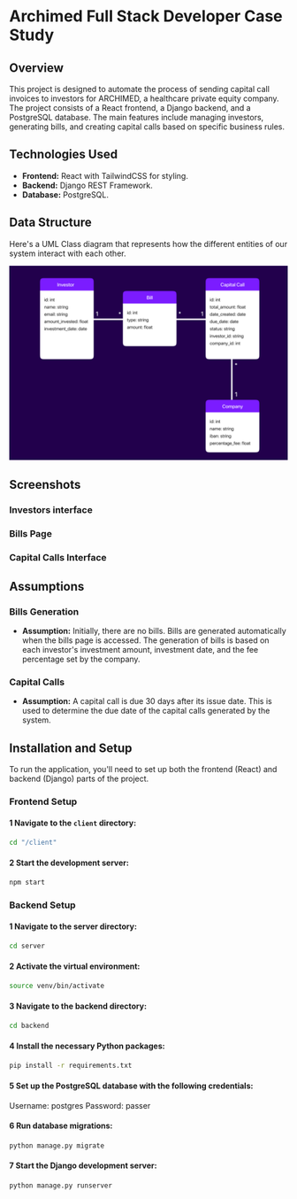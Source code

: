 # Archimed Full Stack Developer Case Study

## Overview

This project is designed to automate the process of sending capital call invoices to investors for ARCHIMED, a healthcare private equity company. The project consists of a React frontend, a Django backend, and a PostgreSQL database. The main features include managing investors, generating bills, and creating capital calls based on specific business rules.

## Technologies Used

- **Frontend:** React with TailwindCSS for styling.
- **Backend:** Django REST Framework.
- **Database:** PostgreSQL.

## Data Structure

Here's a UML Class diagram that represents how the different entities of our system interact with each other.

![UML Class Diagram](UML_diag.jpg)

## Screenshots

### Investors interface

### Bills Page

### Capital Calls Interface

## Assumptions

### Bills Generation

- **Assumption:** Initially, there are no bills. Bills are generated automatically when the bills page is accessed. The generation of bills is based on each investor's investment amount, investment date, and the fee percentage set by the company.

### Capital Calls

- **Assumption:** A capital call is due 30 days after its issue date. This is used to determine the due date of the capital calls generated by the system.

## Installation and Setup

To run the application, you'll need to set up both the frontend (React) and backend (Django) parts of the project.

### Frontend Setup

#### 1 Navigate to the `client` directory:

```bash
cd "/client"
```

#### 2 Start the development server:

```bash
npm start
```

### Backend Setup

#### 1 Navigate to the server directory:

```bash
cd server
```

#### 2 Activate the virtual environment:

```bash
source venv/bin/activate
```

#### 3 Navigate to the backend directory:

```bash
cd backend
```

#### 4 Install the necessary Python packages:

```bash
pip install -r requirements.txt
```

#### 5 Set up the PostgreSQL database with the following credentials:

Username: postgres
Password: passer

#### 6 Run database migrations:

```bash
python manage.py migrate
```

#### 7 Start the Django development server:

```bash
python manage.py runserver
```
